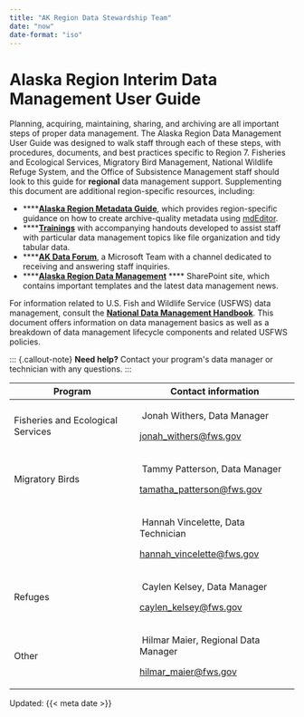 ```yaml
---
title: "AK Region Data Stewardship Team"
date: "now"
date-format: "iso"
---
```


# Alaska Region Interim Data Management User Guide

Planning, acquiring, maintaining, sharing, and archiving are all important steps of proper data management. The Alaska Region Data Management User Guide was designed to walk staff through each of these steps, with procedures, documents, and best practices specific to Region 7. Fisheries and Ecological Services, Migratory Bird Management, National Wildlife Refuge System, and the Office of Subsistence Management staff should look to this guide for **regional** data management support. Supplementing this document are additional region-specific resources, including:

* ****[**Alaska Region Metadata Guide**](https://doi.org/10.7944/P9S972WM), which provides region-specific guidance on how to create archive-quality metadata using [mdEditor](https://www.mdeditor.org/).
* ****[**Trainings**](https://doimspp.sharepoint.com/sites/fws-ak-data-forum/SitePages/Alaska-Data-Management-Training.aspx) with accompanying handouts developed to assist staff with particular data management topics like file organization and tidy tabular data.
* ****[**AK Data Forum**](https://teams.microsoft.com/l/team/19%3aDOALAy1dGUC9Hf2LrdHW8tyL438XvRuD4h3SeMCOnzQ1%40thread.tacv2/conversations?groupId=30e71f75-c08f-484a-b64a-f08f4e3af34f\&tenantId=0693b5ba-4b18-4d7b-9341-f32f400a5494), a Microsoft Team with a channel dedicated to receiving and answering staff inquiries.
* ****[**Alaska Region Data Management**](https://doimspp.sharepoint.com/sites/fws-FF07S00000-data) **** SharePoint site, which contains important templates and the latest data management news.

For information related to U.S. Fish and Wildlife Service (USFWS) data management, consult the [**National Data Management Handbook**](https://doimspp.sharepoint.com/:b/r/sites/fws-data/Shared%20Documents/DataManagementHandbook.pdf?csf=1\&web=1\&e=wGT4M3). This document offers information on data management basics as well as a breakdown of data management lifecycle components and related USFWS policies.

::: {.callout-note}
**Need help?** Contact your program's data manager or technician with any questions.
:::

| Program                           | Contact information                                                                                                                                                                                 |
| --------------------------------- | --------------------------------------------------------------------------------------------------------------------------------------------------------------------------------------------------- |
| Fisheries and Ecological Services | <p><img src="broken-reference" alt="" data-size="line"> Jonah Withers, Data Manager</p><p>jonah_withers@fws.gov</p>                                                                                 |
| Migratory Birds                   | <p><img src="broken-reference" alt="" data-size="line"> Tammy Patterson, Data Manager</p><p><a href="https://app.gitbook.com/u/tfpKEfytBhZAM8ga2Ihi8kQPcqC3">tamatha_patterson@fws.gov</a></p>      |
|                                   | <p><img src="broken-reference" alt="" data-size="line"> Hannah Vincelette, Data Technician</p><p><a href="https://app.gitbook.com/u/X30hpltQUnMC3gQgzixKVdu6YaZ2">hannah_vincelette@fws.gov</a></p> |
| Refuges                           | <p><img src="broken-reference" alt="" data-size="line"> Caylen Kelsey, Data Manager</p><p><a href="https://app.gitbook.com/u/O15eW17GQiOtRJu7axv3cUiNkYw1">caylen_kelsey@fws.gov</a></p>            |
| Other                             | <p><img src="broken-reference" alt="" data-size="line"> Hilmar Maier, Regional Data Manager</p><p><a href="https://app.gitbook.com/u/580681dfe8591f10000a2a40">hilmar_maier@fws.gov</a></p>         |

Updated: {{< meta date >}}
